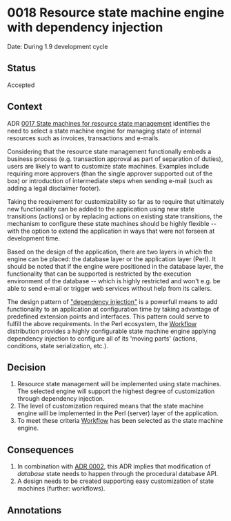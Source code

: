 <!-- markdownlint-disable line-length -->
# 0018 Resource state machine engine with dependency injection

Date: During 1.9 development cycle

## Status

Accepted

## Context

ADR [0017 State machines for resource state
management](./0017-state-machines-for-resource-state-management.md) identifies
the need to select a state machine engine for managing state of internal
resources such as invoices, transactions and e-mails.

Considering that the resource state management functionally embeds a business
process (e.g. transaction approval as part of separation of duties), users are
likely to want to customize state machines.  Examples include requiring more
approvers (than the single approver supported out of the box) or introduction
of intermediate steps when sending e-mail (such as adding a legal disclaimer
footer).

Taking the requirement for customizability so far as to require that ultimately
new functionality can be added to the application using new state transitions
(actions) or by replacing actions on existing state transitions, the mechanism
to configure these state machines should be highly flexible -- with the option
to extend the application in ways that were not forseen at development time.

Based on the design of the application, there are two layers in which the
engine can be placed: the database layer or the application layer (Perl).  It
should be noted that if the engine were positioned in the database layer, the
functionality that can be supported is restricted by the execution environment
of the database -- which is highly restricted and won't e.g. be able to send
e-mail or trigger web services without help from its callers.

The design pattern of ["dependency
injection"](https://en.wikipedia.org/wiki/Dependency_injection) is a powerfull
means to add functionality to an application at configuration time by taking
advantage of predefined extension points and interfaces.  This pattern could
serve to fulfill the above requirements.  In the Perl ecosystem, the
[Workflow](https://metacpan.org/pod/Workflow) distribution provides a highly
configurable state machine engine applying dependency injection to configure
all of its 'moving parts' (actions, conditions, state serialization, etc.).

## Decision

1. Resource state management will be implemented using state machines.  The
   selected engine will support the highest degree of customization through
   dependency injection.
2. The level of customization required means that the state machine engine
   will be implemented in the Perl (server) layer of the application.
3. To meet these criteria [Workflow](https://metacpan.org/pod/Workflow) has
   been selected as the state machine engine.

## Consequences

1. In combination with [ADR 0002](./0002-database-consistency-procedural-api.md), this ADR implies that modification of
   *database* state needs to happen through the procedural database API.
2. A design needs to be created supporting easy customization of state
   machines (further: workflows).

## Annotations
